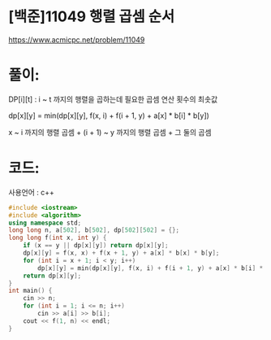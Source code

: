 # [백준]11049 행렬 곱셈 순서

https://www.acmicpc.net/problem/11049

# 풀이:

DP\[i][t] : i ~ t 까지의 행렬을 곱하는데 필요한 곱셈 연산 횟수의 최솟값



dp\[x][y] = min(dp\[x][y], f(x, i) + f(i + 1, y) + a[x] * b[i] * b[y])

x ~ i 까지의 행렬 곱셈 + (i + 1) ~ y 까지의 행렬 곱셈 + 그 둘의 곱셈



# **코드:**

사용언어 : c++
```c++
#include <iostream>
#include <algorithm>
using namespace std;
long long n, a[502], b[502], dp[502][502] = {};
long long f(int x, int y) {
	if (x == y || dp[x][y])	return dp[x][y];
	dp[x][y] = f(x, x) + f(x + 1, y) + a[x] * b[x] * b[y];
	for (int i = x + 1; i < y; i++)
		dp[x][y] = min(dp[x][y], f(x, i) + f(i + 1, y) + a[x] * b[i] * b[y]);
	return dp[x][y];
}
int main() {
	cin >> n;
	for (int i = 1; i <= n; i++)
		cin >> a[i] >> b[i];
	cout << f(1, n) << endl;
}

```

